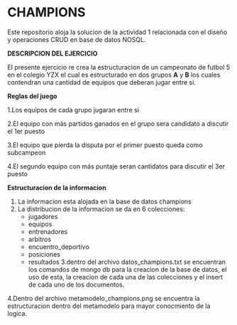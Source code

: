 # CHAMPIONS

Este repositorio aloja la solucion de la actividad 1 relacionada con el diseño y operaciones CRUD 
en base de datos NOSQL.

**DESCRIPCION DEL EJERCICIO**

El presente ejercicio re crea la estructuracion de un campeonato de futbol 5 en el colegio YZX
el cual es estructurado en dos grupos **A** y **B** los cuales contendran una cantidad de equipos que deberan jugar
entre si.

**Reglas del juego**

1.Los equipos de cada grupo jugaran entre si

2.El equipo con más partidos ganados en el grupo sera candidato a discutir el 1er puesto

3.El equipo que pierda la disputa por el primer puesto queda como subcampeon

4.El segundo equipo con más puntaje seran cantidatos para discutir el 3er puesto

**Estructuracion de la informacion**

1. La informacion esta alojada en la base de datos champions
2. La distribucion de la informacion se da en 6 colecciones:
   - jugadores
   - equipos
   - entrenadores
   - arbitros
   - encuentro_deportivo
   - posiciones
   - resultados
3.dentro del archivo datos_champions.txt se encuentran los comandos de mongo db para la creacion de
la base de datos, el uso de esta, la creacion de cada una de las colecciones y el insert de cada uno de los documentos.

4.Dentro del archivo metamodelo_champions.png se encuentra la estructuracion dentro del metamodelo para mayor conocmiento de la logica.



